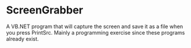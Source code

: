 # ScreenGrabber
A VB.NET program that will capture the screen and save it as a file when you press PrintSrc. Mainly a programming exercise since these programs already exist. 
